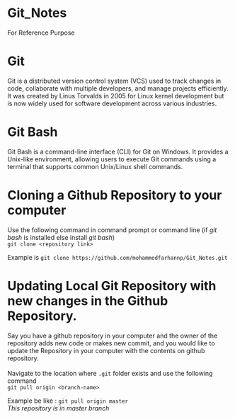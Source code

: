 # Git_Notes
For Reference Purpose

# Git
Git is a distributed version control system (VCS) used to track changes in code, collaborate with multiple developers, and manage projects efficiently. It was created by Linus Torvalds in 2005 for Linux kernel development but is now widely used for software development across various industries.<br>

# Git Bash
Git Bash is a command-line interface (CLI) for Git on Windows. It provides a Unix-like environment, allowing users to execute Git commands using a terminal that supports common Unix/Linux shell commands.<br>

# Cloning a Github Repository to your computer
Use the following command in command prompt or command line (if *git bash* is installed else install *git bash*)<br>
`git clone <repository link>`<br>

Example is `git clone https://github.com/mohammedfarhannp/Git_Notes.git`

# Updating Local Git Repository with new changes in the Github Repository.
Say you have a github repository in your computer and the owner of the repository adds new code or makes new commit, and you would like to update the Repository in your computer with the contents on github repository.<br>
<br>
Navigate to the location where `.git` folder exists and use the following command<br>
`git pull origin <branch-name>`<br>

Example be like : `git pull origin master` <br>
*This repository is in master branch*
